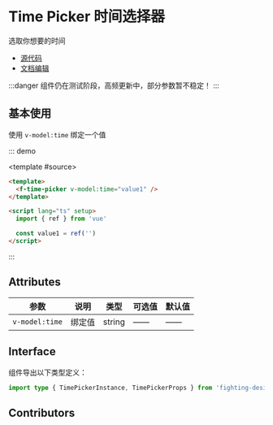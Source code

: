 # Time Picker 时间选择器

选取你想要的时间

- [源代码](https://github.com/FightingDesign/fighting-design/tree/master/packages/fighting-design/time-picker)
- [文档编辑](https://github.com/FightingDesign/fighting-design/blob/master/docs/docs/components/time-picker.md)

:::danger
组件仍在测试阶段，高频更新中，部分参数暂不稳定！
:::

## 基本使用

使用 `v-model:time` 绑定一个值

::: demo

<template #source>
<f-time-picker v-model:time="value1" />
</template>

```html
<template>
  <f-time-picker v-model:time="value1" />
</template>

<script lang="ts" setup>
  import { ref } from 'vue'

  const value1 = ref('')
</script>
```

:::

## Attributes

| 参数           | 说明   | 类型   | 可选值 | 默认值 |
| -------------- | ------ | ------ | ------ | ------ |
| `v-model:time` | 绑定值 | string | ——     | ——     |

## Interface

组件导出以下类型定义：

```ts
import type { TimePickerInstance, TimePickerProps } from 'fighting-design'
```

## Contributors

<a href="https://github.com/Tyh2001" target="_blank">
  <f-avatar round src="https://avatars.githubusercontent.com/u/73180970?v=4" />
</a>

<script setup lang="ts">
  import { ref } from 'vue'

  const value1 = ref('')
</script>
